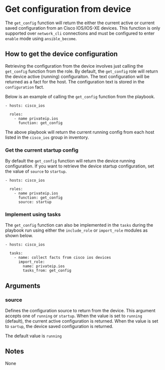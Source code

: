 # Get configuration from device
The `get_config` function will return the either the current active or current
saved configuration from an Cisco IOS/IOS-XE devices.  This function is only
supported over `network_cli` connections and must be configured to enter
`enable` mode using `ansible_become`.  

## How to get the device configuration
Retrieving the configuration from the device involves just calling the
`get_config` function from the role.  By default, the `get_config` role will
return the device active (running) configuraiton.  The text configuration will
be returned as a fact for the host.  The configuration text is stored in the
`configuration` fact.

Below is an example of calling the `get_config` function from the playbook.

```
- hosts: cisco_ios

  roles:
    - name privateip.ios
      function: get_config
```

The above playbook will return the current running config from each host listed
in the `cisco_ios` group in inventory.

### Get the current startup config
By default the `get_config` function will return the device running
configuration.  If you want to retrieve the device startup configuration, set
the value of `source` to `startup`.

```
- hosts: cisco_ios

  roles:
    - name privateip.ios
      function: get_config
      source: startup
```

### Implement using tasks
The `get_config` function can also be implemented in the `tasks` during the
playbook run using either the `include_role` or `import_role` modules as shown
below.

```
- hosts: cisco_ios

  tasks:
    - name: collect facts from cisco ios devices
      import_role:
        name: privateip.ios
        tasks_from: get_config
```

## Arguments

### source

Defines the configuration source to return from the device.  This argument
accepts one of `running` or `startup`.  When the value is set to `running`
(default), the current active configuration is returned.  When the value is set
to `sartup`, the device saved configuration is returned.

The default value is `running`

## Notes
None
